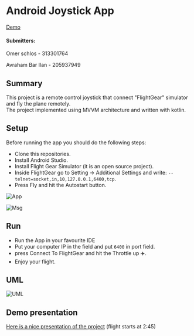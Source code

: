 # Android Joystick App

[Demo](https://youtu.be/lIkFrhPQ-Yg)

#### Submitters:
Omer schlos - 313301764

Avraham Bar Ilan - 205937949

## Summary
This project is a remote control joystick that connect "FlightGear" simulator and fly the plane remotely.<br/> 
The project implemented using MVVM architecture and written with kotlin.<br/>

## Setup
Before running the app you should do the following steps:
* Clone this repositories.
* Install Android Studio.
* Install Flight Gear Simulator (it is an open source project).
* Inside FlightGear go to Setting -> Additional Settings and write:
``--telnet=socket,in,10,127.0.0.1,6400,tcp``.
* Press Fly and hit the Autostart button.

![App](https://user-images.githubusercontent.com/60196825/123525379-dcc35180-d6d8-11eb-8a40-428ac9f3342f.png)

![Msg](https://user-images.githubusercontent.com/60196825/123525430-417eac00-d6d9-11eb-8c10-2e22e527ae12.png)

## Run
* Run the App in your favourite IDE
* Put your computer IP in the field and put ``6400`` in port field.
* press Connect To FlightGear and hit the Throttle up :airplane:.
* Enjoy your flight.

## UML
![UML](https://user-images.githubusercontent.com/60196825/123525299-3a0ad300-d6d8-11eb-917c-306fd31477f5.jpg)

## Demo presentation
[Here is a nice presentation of the project](https://youtu.be/lIkFrhPQ-Yg)
(flight starts at 2:45)
